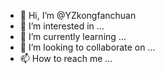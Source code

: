 - 👋 Hi, I’m @YZkongfanchuan
- 👀 I’m interested in ...
- 🌱 I’m currently learning ...
- 💞️ I’m looking to collaborate on ...
- 📫 How to reach me ...

<!---
YZkongfanchuan/YZkongfanchuan is a ✨ special ✨ repository because its `README.md` (this file) appears on your GitHub profile.
You can click the Preview link to take a look at your changes.
--->
